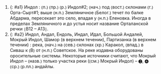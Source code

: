 ---
---

1. {: #a1} Индол
: ⦅п.⦆ ⦅пр.⦆ ⦅р.⦆ Индол#2; ⦅нач.⦆ под ⦅вост.⦆ склонами ⦅г.⦆ Орта-Сырт#1; выше ⦅н.п.⦆ Земляничное ⦅Белог.⦆ течет по балке Абдарма, пересекает это село, впадая у ⦅н.п.⦆ Еленовка. Иногда в пределах Земляничного и до устья носит название Орталанской речки ⦃В12 – А13⦄.
2. {: #a2} Индол, Андал, Ендоль, Индал, Идал, Большой Андалей, Мокрый Индол, Шамор (в верхнем течении), Партизанка (в верхнем течении)
: река, ⦅нач.⦆ на ⦅сев.⦆ склонах ⦅хр.⦆ Каракол, ⦅впад.⦆ в Сиваш к ⦅В⦆ от ⦅н.п.⦆ Советское. На реке издавна оборудованы оросительные системы. Некоторые источники считают, что Мокрый Индол – ⦅назв.⦆ только участка реки (⦅см.⦆ Мокрый Индол) – ❷, ❻ ⦅ср.⦆ ⦅р.пл.⦆ андайлы.
